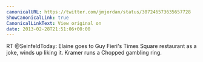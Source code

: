 ```yaml
---
canonicalURL: https://twitter.com/jmjordan/status/307246573635657728
ShowCanonicalLink: true
CanonicalLinkText: View original on
date: 2013-02-28T21:51:06+00:00
---
```

RT @SeinfeldToday: Elaine goes to Guy Fieri's Times Square restaurant as a joke, winds up liking it. Kramer runs a Chopped gambling ring.
